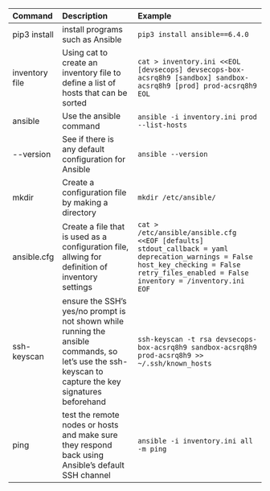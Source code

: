|Command|Description|Example|
|:---|:---|:----|
|pip3 install|install programs such as Ansible|```pip3 install ansible==6.4.0```|
|inventory file|Using cat to create an inventory file to define a list of hosts that can be sorted|```cat > inventory.ini <<EOL [devsecops] devsecops-box-acsrq8h9 [sandbox] sandbox-acsrq8h9 [prod] prod-acsrq8h9 EOL ```|
|ansible|Use the ansible command|```ansible -i inventory.ini prod --list-hosts```|
|--version|See if there is any default configuration for Ansible|```ansible --version```|
|mkdir|Create a configuration file by making a directory|```mkdir /etc/ansible/```|
|ansible.cfg|Create a file that is used as a configuration file, allwing for definition of inventory settings|```cat > /etc/ansible/ansible.cfg <<EOF [defaults] stdout_callback = yaml deprecation_warnings = False host_key_checking = False retry_files_enabled = False inventory = /inventory.ini EOF```|
|ssh-keyscan|ensure the SSH’s yes/no prompt is not shown while running the ansible commands, so let’s use the ssh-keyscan to capture the key signatures beforehand|```ssh-keyscan -t rsa devsecops-box-acsrq8h9 sandbox-acsrq8h9 prod-acsrq8h9 >> ~/.ssh/known_hosts```|
|ping|test the remote nodes or hosts and make sure they respond back using Ansible’s default SSH channel|```ansible -i inventory.ini all -m ping```|
